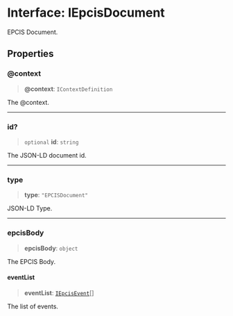 # Interface: IEpcisDocument

EPCIS Document.

## Properties

### @context

> **@context**: `IContextDefinition`

The @context.

***

### id?

> `optional` **id**: `string`

The JSON-LD document id.

***

### type

> **type**: `"EPCISDocument"`

JSON-LD Type.

***

### epcisBody

> **epcisBody**: `object`

The EPCIS Body.

#### eventList

> **eventList**: [`IEpcisEvent`](IEpcisEvent.md)[]

The list of events.
